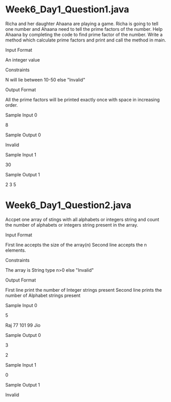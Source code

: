 # Week6_Day1_Question1.java

Richa and her daughter Ahaana are playing a game. Richa is going to tell one number and Ahaana need to tell the prime factors of the number. Help Ahaana by completing the code to find prime factor of the number. Write a method which calculate prime factors and print and call the method in main.

Input Format

An integer value

Constraints

N will lie between 10-50 else "Invalid"

Output Format

All the prime factors will be printed exactly once with space in increasing order.

Sample Input 0

8

Sample Output 0

Invalid

Sample Input 1

30

Sample Output 1

2 3 5

# Week6_Day1_Question2.java

Accpet one array of stings with all alphabets or integers string and count the number of alphabets or integers string present in the array.

Input Format

First line accepts the size of the array(n) Second line accepts the n elements.

Constraints

The array is String type n>0 else "Invalid"

Output Format

First line print the number of Integer strings present Second line prints the number of Alphabet strings present

Sample Input 0

5

Raj 77 101 99 Jio

Sample Output 0

3

2

Sample Input 1

0

Sample Output 1

Invalid

